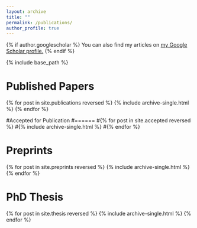 ```yaml
---
layout: archive
title: ""
permalink: /publications/
author_profile: true
---
```


{% if author.googlescholar %}
  You can also find my articles on <u><a href="{{author.googlescholar}}">my Google Scholar profile</a>.</u>
{% endif %}

{% include base_path %}

Published Papers
======
{% for post in site.publications reversed %}
  {% include archive-single.html %}
{% endfor %}

#Accepted for Publication
#======
#{% for post in site.accepted reversed %}
  #{% include archive-single.html %}
#{% endfor %}

Preprints
======
{% for post in site.preprints reversed %}
  {% include archive-single.html %}
{% endfor %}

PhD Thesis
======
{% for post in site.thesis reversed %}
  {% include archive-single.html %}
{% endfor %}
